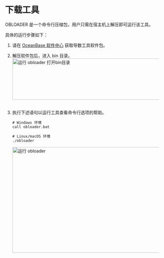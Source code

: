 下载工具 
================================

OBLOADER 是一个命令行压缩包，用户只需在宿主机上解压即可运行该工具。

具体的运行步骤如下：

1. 请在 [OceanBase 软件中心](https://open.oceanbase.com/softwareCenter/community) 获取导数工具软件包。
&nbsp;

2. 解压软件包后，进入 bin 目录。
   <img src="https://obbusiness-private.oss-cn-shanghai.aliyuncs.com/doc/img/obloaderobdumper/%E7%A4%BE%E5%8C%BA%E7%89%88300/obloader.png" width = "560" height = "135" alt="运行 obloader 打开bin目录" />
&nbsp;

3. 执行下述语句以运行工具查看命令行选项的帮助。

   ```shell
   # Windows 环境
   call obloader.bat 
   
   # Linux/macOS 环境 
   ./obloader
   ```

   <img src="https://obbusiness-private.oss-cn-shanghai.aliyuncs.com/doc/img/obloaderobdumper/%E7%A4%BE%E5%8C%BA%E7%89%88300/obloader%20%281%29.png" width = "560" height = "346" alt="运行 obloader" />